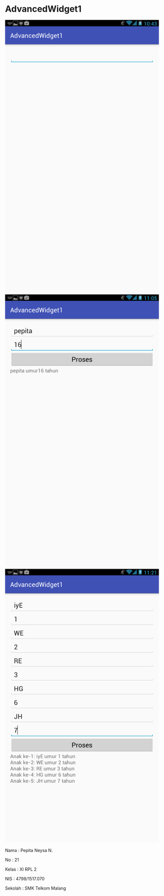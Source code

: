 # AdvancedWidget1

![ScreenShot](https://github.com/pepitan/AdvancedWidget1/blob/master/Screenshot_2017-01-24-22-43-16.png)
![ScreenShot](https://github.com/pepitan/AdvancedWidget1/blob/master/Screenshot_2017-01-24-23-05-16.png)
![ScreenShot](https://github.com/pepitan/AdvancedWidget1/blob/master/Screenshot_2017-01-24-23-21-11.png)

Nama : Pepita Neysa N.

No : 21

Kelas : XI RPL 2

NIS : 4798/1517.070

Sekolah : SMK Telkom Malang
